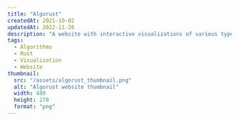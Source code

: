 ```yaml
---
title: "Algorust"
createdAt: 2021-10-02
updatedAt: 2022-11-26
description: "A website with interactive visualizations of various types of algorithms, like sorting and pathfinding algorithms. The entire projects is primarily built with Rust using the [Yew web framework](https://yew.rs)."
tags:
  - Algorithms
  - Rust
  - Visualization
  - Website
thumbnail:
  src: "/assets/algorust_thumbnail.png"
  alt: "Algorust website thumbnail"
  width: 480
  height: 270
  format: "png"
---
```

